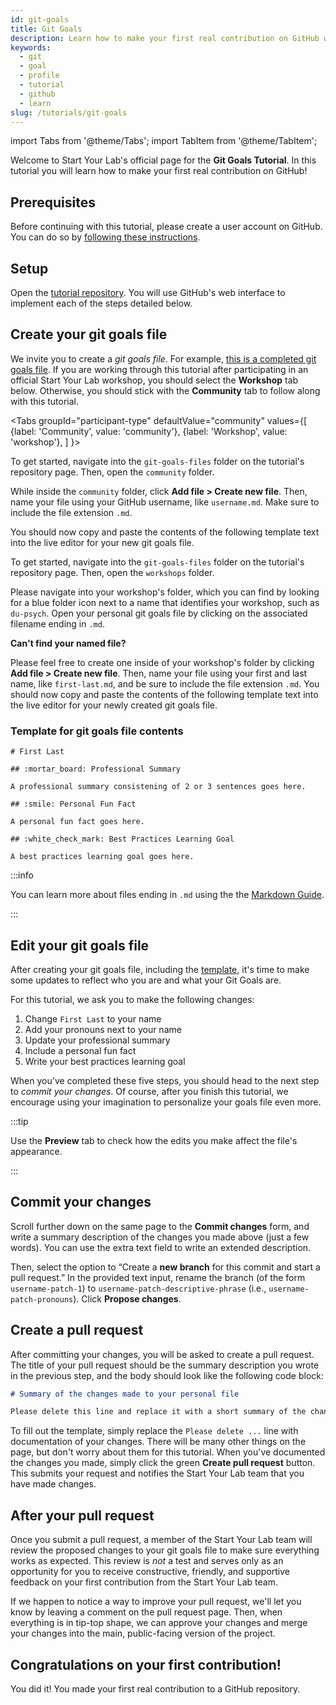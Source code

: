 ```yaml
---
id: git-goals
title: Git Goals
description: Learn how to make your first real contribution on GitHub with the Git Goals Tutorial
keywords:
  - git
  - goal
  - profile
  - tutorial
  - github
  - learn
slug: /tutorials/git-goals
---
```


import Tabs from '@theme/Tabs';
import TabItem from '@theme/TabItem';

Welcome to Start Your Lab's official page for the **Git Goals Tutorial**.
In this tutorial you will learn how to make your first real contribution
on GitHub!

## Prerequisites

Before continuing with this tutorial, please create a user account on GitHub.
You can do so by [following these instructions](/docs/github-accounts#create-your-github-user-account).

## Setup

Open the [tutorial repository](https://github.com/startyourlab/git-goals-tutorial). You will
use GitHub's web interface to implement each of the steps detailed below.

## Create your git goals file

We invite you to create a <i>git goals file</i>. For example, [this is a completed git goals file](https://github.com/startyourlab/git-goals-tutorial/blob/main/git-goals-files/community/aridyckovsky.md). If you are working through this tutorial after participating in an official Start Your Lab workshop, you should select the **Workshop** tab below. Otherwise, you should stick with the **Community** tab to follow along with this tutorial.

<Tabs
  groupId="participant-type"
  defaultValue="community"
  values={[
    {label: 'Community', value: 'community'},
    {label: 'Workshop', value: 'workshop'},
  ]
}>
  <TabItem value="community">
    <p>
      To get started, navigate into the <code>git-goals-files</code> folder on the tutorial's repository page.
      Then, open the <code>community</code> folder.
    </p>
    <p>
      While inside the <code>community</code> folder, click <b>Add file > Create new file</b>. Then, name your file
      using your GitHub username, like <code>username.md</code>. Make sure to include the file
      extension <code>.md</code>.
    </p>
    <p>
      You should now copy and paste the contents of the following template text into the live editor for your new git goals file.
    </p>
  </TabItem>
  <TabItem value="workshop">
    <p>
      To get started, navigate into the <code>git-goals-files</code> folder on the tutorial's repository page.
      Then, open the <code>workshops</code> folder.
    </p>
    <p> 
      Please navigate into your workshop's folder, which you can find by looking for a blue
      folder icon next to a name that identifies your workshop, such as <code>du-psych</code>.
      Open your personal git goals file by clicking on the associated filename ending in <code>.md</code>.
    </p>
    <p>
      <b>Can't find your named file?</b>
    </p>
    <p>
      Please feel free to create one inside of your
      workshop's folder by clicking <b>Add file > Create new file</b>. Then, name your file
      using your first and last name, like <code>first-last.md</code>, and be sure to include the file
      extension <code>.md</code>.
      You should now copy and paste the contents of the following template text into the live editor for your newly created git goals file.
    </p>
  </TabItem>
</Tabs>

### Template for git goals file contents

```{md}
# First Last

## :mortar_board: Professional Summary

A professional summary consistening of 2 or 3 sentences goes here.

## :smile: Personal Fun Fact

A personal fun fact goes here.

## :white_check_mark: Best Practices Learning Goal

A best practices learning goal goes here.
```

:::info

You can learn more about files ending in `.md` using the the [Markdown Guide](https://www.markdownguide.org/).

:::

## Edit your git goals file

After creating your git goals file, including the [template](#template-for-git-goals-file-contents), it's time to make some updates to reflect who you are and what your Git Goals are.

For this tutorial, we ask you to make the following changes:

1. Change `First Last` to your name
2. Add your pronouns next to your name
3. Update your professional summary
4. Include a personal fun fact
5. Write your best practices learning goal

When you've completed these five steps, you should head to the next step to _commit
your changes_. Of course, after you finish this tutorial, we encourage using
your imagination to personalize your goals file even more.

:::tip

Use the **Preview** tab to check how the edits you make affect the file's appearance.

:::

<!-- TODO: Provide suggested next steps/ideas for personalizing -->

## Commit your changes

Scroll further down on the same page to the **Commit changes** form, and write a summary description of 
the changes you made above (just a few words). You can use the extra text field to write an extended description.

Then, select the option to “Create a **new branch** for this commit and start a pull request.”
In the provided text input, rename the branch (of the form `username-patch-1`) to `username-patch-descriptive-phrase`
(i.e., `username-patch-pronouns`). Click **Propose changes**.

## Create a pull request

After committing your changes, you will be asked to create a pull request.
The title of your pull request should be the summary description you wrote in the previous step,
and the body should look like the following code block: 

```md
# Summary of the changes made to your personal file

Please delete this line and replace it with a short summary of the changes made to your personal git goals file.

```

To fill out the template, simply replace the `Please delete ...` line with documentation of your changes.
There will be many other things on the page, but don't worry about them for this tutorial. When you've documented
the changes you made, simply click the green **Create pull request** button. This submits your request and notifies
the Start Your Lab team that you have made changes.

## After your pull request

Once you submit a pull request, a member of the Start Your Lab team will review the
proposed changes to your git goals file to make sure everything works as expected. This
review is _not_ a test and serves only as an opportunity for you to receive constructive, friendly,
and supportive feedback on your first contribution from the Start Your Lab team.

If we happen to notice a way to improve your pull request, we'll let you know by leaving a
comment on the pull request page. Then, when everything
is in tip-top shape, we can approve your changes and merge your changes into the
main, public-facing version of the project.

<!-- TODO: What happens after pull request submitted -->

## Congratulations on your first contribution!

You did it! You made your first real contribution to a GitHub repository.
